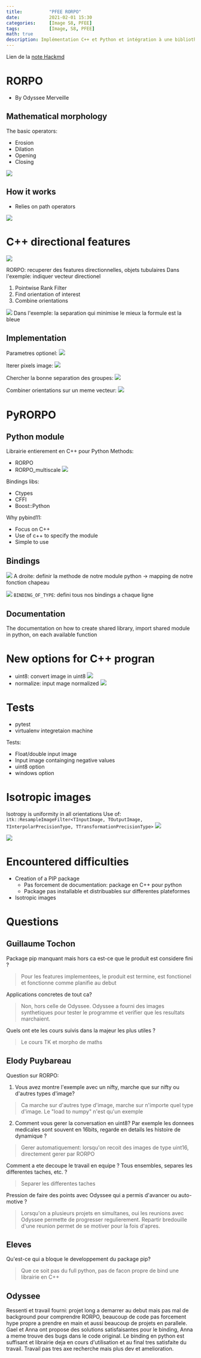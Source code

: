 ```yaml
---
title:          "PFEE RORPO"
date:           2021-02-01 15:30
categories:     [Image S8, PFEE]
tags:           [Image, S8, PFEE]
math: true
description: Implémentation C++ et Python et intégration à une bibliothèque de traitement d'images
---
```

Lien de la [note Hackmd](https://hackmd.io/@lemasymasa/SkZNb5HgO)

# RORPO
* By Odyssee Merveille

## Mathematical morphology
The basic operators:
* Erosion
* Dilation
* Opening
* Closing

![](https://i.imgur.com/DVijXm7.png)

## How it works
* Relies on path operators

![](https://i.imgur.com/dP3IomE.png)

# C++ directional features
![](https://i.imgur.com/zqPCZX8.png)

RORPO: recuperer des features directionnelles, objets tubulaires
Dans l'exemple: indiquer vecteur directionel

1. Pointwise Rank Filter
2. Find orientation of interest
3. Combine orientations

![](https://i.imgur.com/7WmNmHE.png)
Dans l'exemple: la separation qui minimise le mieux la formule est la bleue

## Implementation
Parametres optionel:
![](https://i.imgur.com/TY0pMNp.png)

Iterer pixels image:
![](https://i.imgur.com/MRxuc61.png)

Chercher la bonne separation des groupes:
![](https://i.imgur.com/gVeg2By.png)

Combiner orientations sur un meme vecteur:
![](https://i.imgur.com/tWHogvQ.png)

# PyRORPO 
## Python module
Librairie entierement en C++ pour Python
Methods:
* RORPO
* RORPO_multiscale
![](https://i.imgur.com/esyU3Bp.png)

Bindings libs:
* Ctypes
* CFFI
* Boost::Python

Why pybind11:
* Focus on C++
* Use of c++ to specify the module
* Simple to use

## Bindings
![](https://i.imgur.com/uOJPohD.png)
A droite: definir la methode de notre module python $\rightarrow$ mapping de notre fonction chapeau

![](https://i.imgur.com/Y0zXtIc.png)
`BINDING_OF_TYPE`: defini tous nos bindings a chaque ligne

## Documentation
The documentation on how to create shared library, import shared module in python, on each available function

# New options for C++ progran
* uint8: convert image in uint8
![](https://i.imgur.com/pWSpfHz.png)
* normalize: input mage normalized
![](https://i.imgur.com/F4hkd40.png)

# Tests
* pytest
* virtualenv integretaion machine

Tests:
* Float/double input image
* Input image containging negative values
* uint8 option
* windows option

# Isotropic images
Isotropy is uniformity in all orientations
Use of:
`itk::ResampleImageFilter<TInputImage, TOutputImage, TInterpolarPrecisionType, TTransformationPrecisionType>`
![](https://i.imgur.com/6hVZpBb.png)

![](https://i.imgur.com/RCkIXd7.png)

# Encountered difficulties
* Creation of a PIP package
    * Pas forcement de documentation: package en C++ pour python
    * Package pas installable et distribuables sur differentes plateformes
* Isotropic images

# Questions

## Guillaume Tochon
Package pip manquant mais hors ca est-ce que le produit est considere fini ?
> Pour les features implementees, le produit est termine, est fonctionel et fonctionne comme planifie au debut

Applications concretes de tout ca?
> Non, hors celle de Odyssee. Odyssee a fourni des images synthetiques pour tester le programme et verifier que les resultats marchaient.

Quels ont ete les cours suivis dans la majeur les plus utiles ?
> Le cours TK et morpho de maths

## Elody Puybareau
Question sur RORPO:
1. Vous avez montre l'exemple avec un nifty, marche que sur nifty ou d'autres types d'image?
> Ca marche sur d'autres type d'image, marche sur n'importe quel type d'image. Le "load to numpy" n'est qu'un exemple
2. Comment vous gerer la conversation en uint8? Par exemple les donnees medicales sont souvent en 16bits, regarde en details les histoire de dynamique ?
> Gerer automatiquement: lorsqu'on recoit des images de type uint16, directement gerer par RORPO

Comment a ete decoupe le travail en equipe ? Tous ensembles, separes les differentes taches, etc. ?
> Separer les differentes taches

Pression de faire des points avec Odyssee qui a permis d'avancer ou auto-motive ?
> Lorsqu'on a plusieurs projets en simultanes, oui les reunions avec Odyssee permette de progresser regulierement. Repartir bredouille d'une reunion permet de se motiver pour la fois d'apres.

## Eleves
Qu'est-ce qui a bloque le developpement du package pip?
> Que ce soit pas du full python, pas de facon propre de bind une librairie en C++

## Odyssee
Ressenti et travail fourni: projet long a demarrer au debut mais pas mal de background pour comprendre RORPO, beaucoup de code pas forcement hype propre a prendre en main et aussi beaucoup de projets en parallele.
Gael et Anna ont propose des solutions satisfaisantes pour le binding, Anna a meme trouve des bugs dans le code original.
Le binding en python est suffisant et librairie deja en cours d'utilisation et au final tres satisfaite du travail.
Travail pas tres axe recherche mais plus dev et amelioration.